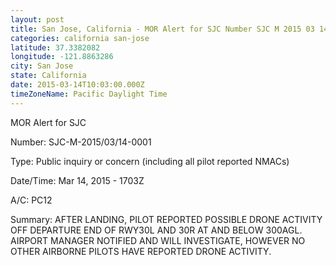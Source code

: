 ```yaml
---
layout: post
title: San Jose, California - MOR Alert for SJC Number SJC M 2015 03 14 0001 Type Public inquiry or
categories: california san-jose
latitude: 37.3382082
longitude: -121.8863286
city: San Jose
state: California
date: 2015-03-14T10:03:00.000Z
timeZoneName: Pacific Daylight Time
---
```


MOR Alert for SJC

Number: SJC-M-2015/03/14-0001

Type: Public inquiry or concern (including all pilot reported NMACs)

Date/Time: Mar 14, 2015 - 1703Z

A/C: PC12

Summary: AFTER LANDING, PILOT REPORTED POSSIBLE DRONE ACTIVITY OFF DEPARTURE END OF RWY30L AND 30R AT AND BELOW 300AGL. AIRPORT MANAGER NOTIFIED AND WILL INVESTIGATE, HOWEVER NO OTHER AIRBORNE PILOTS HAVE REPORTED DRONE ACTIVITY.
